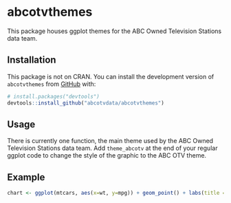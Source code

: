 
<!-- README.md is generated from README.Rmd. Please edit that file -->

# abcotvthemes

<!-- badges: start -->
<!-- badges: end -->

This package houses ggplot themes for the ABC Owned Television Stations
data team.

## Installation

This package is not on CRAN. You can install the development version of
`abcotvthemes` from [GitHub](https://github.com/) with:

``` r
# install.packages("devtools")
devtools::install_github("abcotvdata/abcotvthemes")
```

## Usage

There is currently one function, the main theme used by the ABC Owned
Television Stations data team. Add `theme_abcotv` at the end of your
regular ggplot code to change the style of the graphic to the ABC OTV
theme.

## Example

``` r
chart <- ggplot(mtcars, aes(x=wt, y=mpg)) + geom_point() + labs(title = "A headline about dogs and cats", subtitle = "Some serious data about how dogs are better") + theme_abcotv()
```
